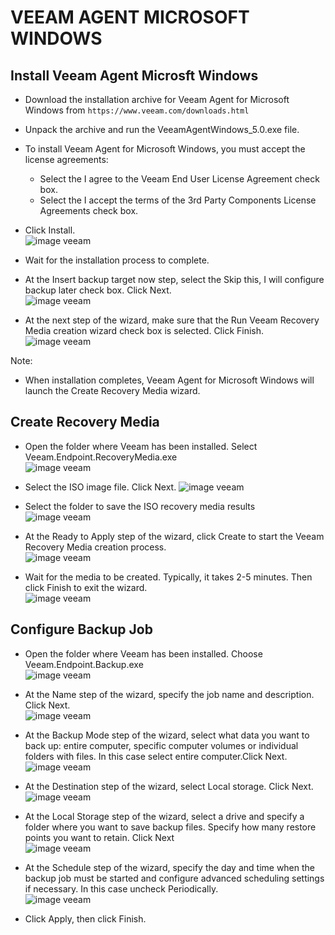 # VEEAM AGENT MICROSOFT WINDOWS

## Install Veeam Agent Microsft Windows
- Download the installation archive for Veeam Agent for Microsoft Windows from ```https://www.veeam.com/downloads.html```
- Unpack the archive and run the VeeamAgentWindows_5.0.exe file.
- To install Veeam Agent for Microsoft Windows, you must accept the license agreements:
  - Select the I agree to the Veeam End User License Agreement check box.
  - Select the I accept the terms of the 3rd Party Components License Agreements check box.
- Click Install. <br>
  ![image veeam](assets/1.png) <br>

- Wait for the installation process to complete.
- At the Insert backup target now step, select the Skip this, I will configure backup later check box. Click Next. <br>
  ![image veeam](assets/2.png) <br>

- At the next step of the wizard, make sure that the Run Veeam Recovery Media creation wizard check box is selected. Click Finish. <br>
  ![image veeam](assets/3.png) <br>
 
Note: 
- When installation completes, Veeam Agent for Microsoft Windows will launch the Create Recovery Media wizard.

## Create Recovery Media
- Open the folder where Veeam has been installed. Select Veeam.Endpoint.RecoveryMedia.exe <br>
  ![image veeam](assets/0.png) <br>

- Select the ISO image file. Click Next.
  ![image veeam](assets/4.png) <br>

- Select the folder to save the ISO recovery media results <br>
  ![image veeam](assets/5.png) <br>

- At the Ready to Apply step of the wizard, click Create to start the Veeam Recovery Media creation process. <br>
  ![image veeam](assets/6.png) <br>

- Wait for the media to be created. Typically, it takes 2-5 minutes. Then click Finish to exit the wizard. <br>
  ![image veeam](assets/7.png) <br>

## Configure Backup Job
- Open the folder where Veeam has been installed. Choose Veeam.Endpoint.Backup.exe <br>
  ![image veeam](assets/8.png) <br>

- At the Name step of the wizard, specify the job name and description. Click Next. <br>
  ![image veeam](assets/9.png) <br>

- At the Backup Mode step of the wizard, select what data you want to back up: entire computer, specific computer volumes or individual folders with files. In this case select entire computer.Click Next. <br>
  ![image veeam](assets/10.png) <br>

- At the Destination step of the wizard, select Local storage. Click Next. <br>
  ![image veeam](assets/11.png) <br>

- At the Local Storage step of the wizard, select a drive and specify a folder where you want to save backup files. Specify how many restore points you want to retain. Click Next <br>
  ![image veeam](assets/12.png) <br>

- At the Schedule step of the wizard, specify the day and time when the backup job must be started and configure advanced scheduling settings if necessary. In this case uncheck Periodically. <br>
  ![image veeam](assets/13.png) <br>

- Click Apply, then click Finish.